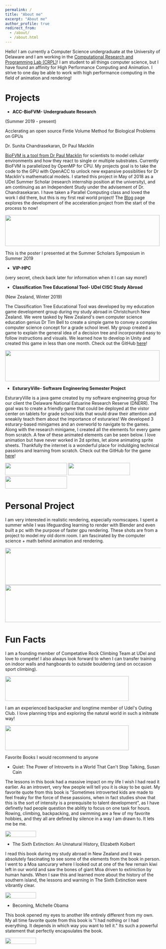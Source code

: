 ```yaml
---
permalink: /
title: "About me"
excerpt: "About me"
author_profile: true
redirect_from: 
  - /about/
  - /about.html
---
```


Hello! I am currently a Computer Science undergraduate at the University of Delaware and I am working in the [Computational Research and Programming Lab (CRPL)]("("https://crpl.cis.udel.edu/")")! I am student to all things computer science, but I have found an affinity for High Performance Computing and Animation. I strive to one day be able to work with high performance computing in the field of animation and rendering!

Projects
======
  * **ACC-BioFVM- Undergraduate Research**
  
  (Summer 2019 - present)
  
  Acclerating an open source Fintie Volume Method for Biological Problems on GPUs
  
  Dr. Sunita Chandrasekaran, Dr Paul Macklin
  
  [BioFVM is a tool from Dr Paul Macklin]("http://mathcancer.org/") for scientists to model cellular environments and how they react to single or multiple substrates. Currently BioFVM is parallelized by OpenMP for CPU. My projects goal is to take the code to the GPU with OpenACC to unlock new expansive possiblities for Dr Macklin's mathematical models. I started this project in May of 2018 as a UDel Summer Scholar (research internship position at the university), and am continuing as an Independent Study under the advisement of Dr. Chandrasekaran. I have taken a Parallel Computing class and loved the work I did there, but this is my first real world project! The [Blog](posts/2012/08/blog-post-1/) page explores the development of the acceleration project from the start of the process to now!
  
<img src ="matt-stack.github.io/images/0001.jpg" width="500" height="100">

This is the poster I presented at the Summer Scholars Symposium in Summer 2019
  
  * **VIP-HPC**
  
(very secret, check back later for information when it I can say more!)
    
  * **Classification Tree Educational Tool- UDel CISC Study Abroad**
  
  (New Zealand, Winter 2019)
  
  The Classification Tree Educational Tool was developed by my education game development group during my study abroad in Christchurch New Zealand. We were tasked by New Zealand's own computer science education genius Dr Tim Bell to create a simple game to convey a complex computer science concept for a grade school level. My group created a game to explain the general idea of a decision tree and incorporated easy to follow instructions and visuals. We learned how to develop in Unity and created this game in less than one month. Check out the GitHub [here]("https://github.com/matt-stack/ClassificationTree")!
  
  <img src ="matt-stack.github.io/images/classification_gif.gif" width="500" height="100">
  
  
  * **EsturaryVille- Software Engineering Semester Project**
  
  EsturaryVille is a java game created by my software engineering group for our client the Delaware National Estuarine Research Reserve (DNERR). The goal was to create a friendly game that could be deployed at the vistor center on tablets for grade school kids that would draw their attention and sneakily teach them about the importance of esturaries! We developed 3 esturary-based minigames and an overworld to navigate to the games. Along with the research minigame, I created all the elements for every game from scratch. A few of these animated elements can be seen below. I love animation but have never worked in 2d sprites, let alone animating sprite sheets. Thankfully the internet is a wonderful place for induldging technical passions and learning from scratch. Check out the GitHub for the game [here]("https://github.com/JTurk14/Estuaryville")!
  
<img src ="matt-stack.github.io/images/Scientist_gif.gif" width="200" height="40">
<img src ="matt-stack.github.io/images/blue-heron_gif.gif" width="200" height="40">
<img src ="matt-stack.github.io/images/flounder_gif.gif" width="200" height="40">

  
Personal Project
======
  I am very interested in realistic rendering, especially roomscapes. I spent a summer while I was lifeguarding learning to render with Blender and even built a pc with the purpose of faster gpu rendering. These shots are from a project to model my old dorm room. I am fascinated by the computer science + math behind animation and rendering.
  
<img src ="matt-stack.github.io/images/Screenshot (9).png" width="600" height="120">
<img src ="matt-stack.github.io/images/Screenshot (10).png" width="600" height="120">
  
Fun Facts
======
  I am a founding member of Competative Rock Climbing Team at UDel and love to compete! I also always look forward to when I can transfer training on indoor walls and hangboards to outside bouldering (and on occasion sport climbing).
  
<img src ="matt-stack.github.io/images/bouldering.jpg" width="400" height="80">

  I am an experienced backpacker and longtime member of Udel's Outing Club. I love planning trips and exploring the natural world in such a initmate way!
  
<img src ="matt-stack.github.io/images/backpacking.jpg" width="400" height="80">
  
  Favorite Books I would recommend to anyone
  
  * Quiet: The Power of Introverts in a World That Can't Stop Talking, Susan Cain
  
  The lessons in this book had a massive impact on my life I wish I had read it earlier. As an introvert, very few people will tell you it is okay to be quiet. My favorite quote from this book is "Sometimes introverted kids are made to feel freaky for the force of these passions, when in fact studies show that this is the sort of intensity is a prerequisite to talent development", as I have definetly had people question the ablitly to focus on one task for hours. Rowing, climbing, backpacking, and swimming are a few of my favorite hobbies, and they all are defined by silence in a way I am drawn to. It lets me be me.
  
<img src ="matt-stack.github.io/images/quiet.jpg" width="100" height="20">
  
  * The Sixth Extinction: An Unnatural History, Elizabeth Kolbert
  
  I read this book during my study abroad in New Zealand and it was absolutely fascinating to see some of the elements from the book in person. I went to a Moa sancurary where I looked out at one of the few remain kiwi left in our world and saw the bones of giant Moa driven to extiniction by human hands. When I saw this and learned more about the history of the southern island, the lessons and warning in The Sixth Extinction were vibrantly clear. 
  
<img src ="matt-stack.github.io/images/extinction.jpg" width="100" height="20">
  
  * Becoming, Michelle Obama
  
  This book opened my eyes to another life entirely different from my own. My all time favorite quote from this book is "I had nothing or I had everything. It depends in which way you want to tell it." Its such a powerful statement that perfectly encapsulates the book. 
  
<img src ="matt-stack.github.io/images/becoming.jpg" width="100" height="20">

  
  
